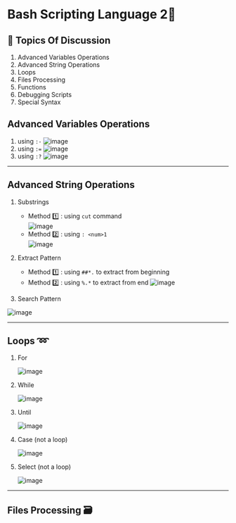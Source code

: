 # Bash Scripting Language 2🐚
## 📃 Topics Of Discussion 
1. Advanced Variables Operations
2. Advanced String Operations
3. Loops
4. Files Processing
5. Functions
6. Debugging Scripts
7. Special Syntax

## Advanced Variables Operations
1. using `:-`
![image](https://github.com/Reemaa828/Linux_11_5/assets/112731236/4eee3f51-2231-48d0-bd7e-dc007b2d8fb1)
2. using `:=`
![image](https://github.com/Reemaa828/Linux_11_5/assets/112731236/b0edf170-3858-4ee9-b714-244bead4c95a)
3. using `:?`
![image](https://github.com/Reemaa828/Linux_11_5/assets/112731236/c4ec501f-ad17-4c64-a92a-8711fabc079b)
___
## Advanced String Operations
1. Substrings
    - Method 1️⃣ : using `cut` command     
    ![image](https://github.com/Reemaa828/Linux_11_5/assets/112731236/a81fa1b3-bd98-4179-9e1d-84261c460534) 
   - Method 2️⃣ : using `: <num>1`   
    ![image](https://github.com/Reemaa828/Linux_11_5/assets/112731236/d2977752-2832-41bb-8d14-e1bf161b0ff7)
   
2. Extract Pattern
   - Method 1️⃣ : using `##*.` to extract from beginning
   - Method 2️⃣ : using `%.*` to extract from end
      ![image](https://github.com/Reemaa828/Linux_11_5/assets/112731236/958b0c6d-483f-4fce-9f28-f8b4ca1557ca)

3. Search Pattern
   
![image](https://github.com/Reemaa828/Linux_11_5/assets/112731236/c2007cf9-cca8-4e45-bbd1-a9e395e70793)
___
## Loops ➿
1. For
   
    ![image](https://github.com/Reemaa828/Linux_11_5/assets/112731236/8b154d53-be1e-4de1-a2bf-1bf3827aefd2)

2. While
   
   ![image](https://github.com/Reemaa828/Linux_11_5/assets/112731236/50365a40-a844-4b85-857b-25a09944f5ba)
   
3. Until
   
   ![image](https://github.com/Reemaa828/Linux_11_5/assets/112731236/6e2aef91-9a0a-43d7-9a07-36d8fddec89b)

4. Case (not a loop)
   
   ![image](https://github.com/Reemaa828/Linux_11_5/assets/112731236/82a13d72-e384-42fb-a1f0-758747880a23)

5. Select (not a loop)
   
   ![image](https://github.com/Reemaa828/Linux_11_5/assets/112731236/4b4e2cfb-5bab-466e-a3c6-2684bfbba221)

___
## Files Processing 🗃️

